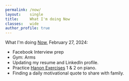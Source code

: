 ```yaml
---
permalink: /now/
layout:    single
title:     What I'm doing Now
classes:   wide
author_profile: true
---
```


What I'm doing [Now][now-page], February 27, 2024:

* Facebook Interview prep
* Gym: Arms
* Updating my resume and LinkedIn profile.
* Practice [Hanon Exercises](https://www.amazon.com/Hanon-Virtuoso-Exercises-Complete-Schirmers/dp/0793525446) 1 & 2 on piano.
* Finding a daily motivational quote to share with family.

<!-- Reference-Style Links //-->
[now-page]: https://nownownow.com/

[river-flows-in-you-video]: https://youtu.be/7maJOI3QMu0?si=RfTDOqLxnxh5X0Rd
[river-flows-in-you-piano-sheet-music]: https://nizer.com/pdfs/nizer_buugeng.pdf
[yurima-wikipedia]: https://en.wikipedia.org/wiki/Yiruma
